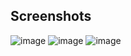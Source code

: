 ## Screenshots
![image](https://github.com/madangopal16072000/ReactMeals-ReactJs-App/assets/109917122/3d80d8b1-3619-40b7-bb31-3f5531eea6f1)
![image](https://github.com/madangopal16072000/ReactMeals-ReactJs-App/assets/109917122/bd595fd4-f5d9-45b0-86b8-8e24a066d206)
![image](https://github.com/madangopal16072000/ReactMeals-ReactJs-App/assets/109917122/c1ea9008-6271-4894-b26a-598db9dd96bc)
